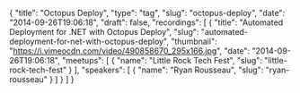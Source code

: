 {
  "title": "Octopus Deploy",
  "type": "tag",
  "slug": "octopus-deploy",
  "date": "2014-09-26T19:06:18",
  "draft": false,
  "recordings": [
    {
      "title": "Automated Deployment for .NET with Octopus Deploy",
      "slug": "automated-deployment-for-net-with-octopus-deploy",
      "thumbnail": "https://i.vimeocdn.com/video/490858670_295x166.jpg",
      "date": "2014-09-26T19:06:18",
      "meetups": [
        {
          "name": "Little Rock Tech Fest",
          "slug": "little-rock-tech-fest"
        }
      ],
      "speakers": [
        {
          "name": "Ryan Rousseau",
          "slug": "ryan-rousseau"
        }
      ]
    }
  ]
}